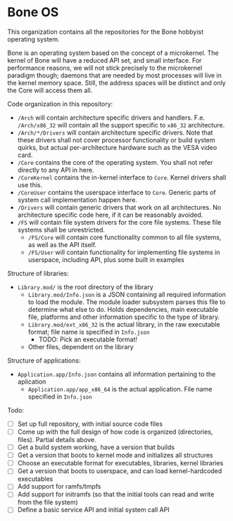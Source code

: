 # Bone OS

This organization contains all the repositories for the Bone hobbyist operating system.

Bone is an operating system based on the concept of a microkernel. The kernel of Bone will have a reduced API set, and small interface. For performance reasons, we will not stick precisely to the microkernel paradigm though; daemons that are needed by most processes will live in the kernel memory space. Still, the address spaces will be distinct and only the Core will access them all.

Code organization in this repository:

* `/Arch` will contain architecture specific drivers and handlers. F.e. `/Arch/x86_32` will contain all the support specific to `x86_32` architecture.
* `/Arch/*/Drivers` will contain architecture specific drivers. Note that these drivers shall not cover processor functionality or build system quirks, but actual per-architecture hardware such as the VESA video card.
* `/Core` contains the core of the operating system. You shall not refer directly to any API in here.
* `/CoreKernel` contains the in-kernel interface to `Core`. Kernel drivers shall use this.
* `/CoreUser` contains the userspace interface to `Core`. Generic parts of system call implementation happen here.
* `/Drivers` will contain generic drivers that work on all architectures. No architecture specific code here, if it can be reasonably avoided.
* `/FS` will contain file system drivers for the core file systems. These file systems shall be unrestricted.
  * `/FS/Core` will contain core functionality common to all file systems, as well as the API itself.
  * `/FS/User` will contain functionality for implementing file systems in userspace, including API, plus some built in examples

Structure of libraries:
 * `Library.mod/` is the root directory of the library
   * `Library.mod/Info.json` is a JSON containing all required information to load the module. The module loader subsystem parses this file to determine what else to do. Holds dependencies, main executable file, platforms and other information specific to the type of library.
   * `Library.mod/ext_x86_32` is the actual library, in the raw executable format; file name is specified in `Info.json`
     * TODO: Pick an executable format!
   * Other files, dependent on the library
 
Structure of applications:
 * `Application.app/Info.json` contains all information pertaining to the aplication
   * `Application.app/app_x86_64` is the actual application. File name specified in `Info.json`

Todo:

* [ ] Set up full repository, with initial source code files
* [ ] Come up with the full design of how code is organized (directories, files). Partial details above.
* [ ] Get a build system working, have a version that builds
* [ ] Get a version that boots to kernel mode and initializes all structures
* [ ] Choose an executable format for executables, libraries, kernel libraries
* [ ] Get a version that boots to userspace, and can load kernel-hardcoded executables
* [ ] Add support for ramfs/tmpfs
* [ ] Add support for initramfs (so that the initial tools can read and write from the file system)
* [ ] Define a basic service API and initial system call API

